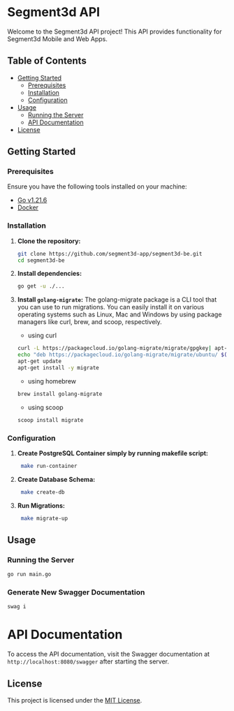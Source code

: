 # Segment3d API

Welcome to the Segment3d API project! This API provides functionality for Segment3d Mobile and Web Apps.

## Table of Contents

- [Getting Started](#getting-started)
  - [Prerequisites](#prerequisites)
  - [Installation](#installation)
  - [Configuration](#configuration)
- [Usage](#usage)
  - [Running the Server](#running-the-server)
  - [API Documentation](#api-documentation)
- [License](#license)

## Getting Started

### Prerequisites

Ensure you have the following tools installed on your machine:

- [Go v1.21.6](https://go.dev/dl/)
- [Docker](https://hub.docker.com/)

### Installation

1.  **Clone the repository:**

    ```bash
    git clone https://github.com/segment3d-app/segment3d-be.git
    cd segment3d-be

    ```

2.  **Install dependencies:**

    ```bash
    go get -u ./...
    ```

3.  **Install `golang-migrate`:**
    The golang-migrate package is a CLI tool that you can use to run migrations. You can easily install it on various operating systems such as Linux, Mac and Windows by using package managers like curl, brew, and scoop, respectively.

    - using curl

    ```bash
    curl -L https://packagecloud.io/golang-migrate/migrate/gpgkey| apt-key add -
    echo "deb https://packagecloud.io/golang-migrate/migrate/ubuntu/ $(lsb_release -sc) main" > /etc/apt/sources.list.d/migrate.list
    apt-get update
    apt-get install -y migrate
    ```

    - using homebrew

    ```bash
    brew install golang-migrate
    ```

    - using scoop

    ```bash
    scoop install migrate
    ```

### Configuration

1. **Create PostgreSQL Container simply by running makefile script:**

   ```bash
    make run-container
   ```

2. **Create Database Schema:**

   ```bash
    make create-db
   ```

3. **Run Migrations:**
   ```bash
    make migrate-up
   ```

## Usage

### Running the Server

```bash
go run main.go
```

### Generate New Swagger Documentation

```bash
swag i
```

# API Documentation

To access the API documentation, visit the Swagger documentation at `http://localhost:8080/swagger` after starting the server.

## License

This project is licensed under the [MIT License](LICENSE).
